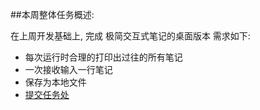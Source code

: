 ##本周整体任务概述:

在上周开发基础上, 完成 极简交互式笔记的桌面版本
需求如下:

- 每次运行时合理的打印出过往的所有笔记
- 一次接收输入一行笔记
- 保存为本地文件
- [提交任务处](https://github.com/OpenMindClub/OMOOC2py/issues/49#issuecomment-154340679)
